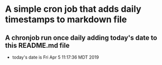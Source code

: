 A simple cron job that adds daily timestamps to markdown file
============================================================
## A chronjob run once daily adding today's date to this README.md file
* today's date is Fri Apr  5 11:17:36 MDT 2019
